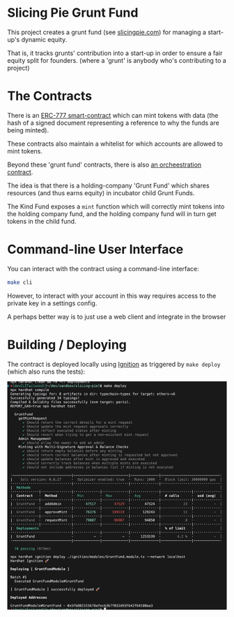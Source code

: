 # Slicing Pie Grunt Fund

This project creates a grunt fund (see [slicingpie.com](https://slicingpie.com/)) for managing a start-up's dynamic equity.

That is, it tracks grunts' contribution into a start-up in order to ensure a fair equity split for founders.
(where a 'grunt' is anybody who's contributing to a project)

# The Contracts
There is an [ERC-777 smart-contract](./contracts/GruntFund.sol) which can mint tokens with data (the hash of a signed document representing a reference to why the funds are being minted).

These contracts also maintain a whitelist for which accounts are allowed to mint tokens.

Beyond these 'grunt fund' contracts, there is also [an orcheestration contract](./contracts/KindFund.sol).

The idea is that there is a holding-company 'Grunt Fund' which shares resources (and thus earns equity) in incubator child Grunt Funds.

The Kind Fund exposes a `mint` function which will correctly mint tokens into the holding company fund, and the holding company fund will in turn get tokens in the child fund.

# Command-line User Interface

You can interact with the contract using a command-line interface:

```sh
make cli
```

However, to interact with your account in this way requires access to the private key in a settings config.

A perhaps better way is to just use a web client and integrate in the browser

# Building / Deploying

The contract is deployed locally using [Ignition](https://hardhat.org/ignition/docs/guides/deploy) as triggered by `make deploy` (which also runs the tests):

![./docs/deployment.png](./docs/deployment.png)
